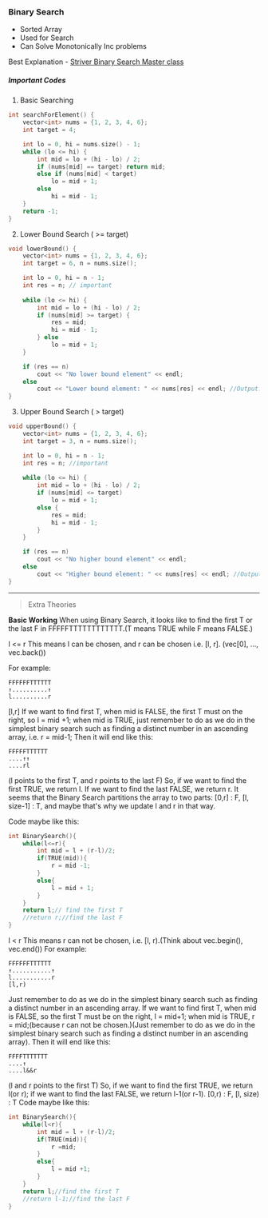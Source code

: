 ### Binary Search
* Sorted Array
* Used for Search
* Can Solve Monotonically Inc problems

Best Explanation - [Striver Binary Search Master class](https://youtu.be/SpS9dMj0B_Y?t=4411)

##### Important Codes
1. Basic Searching
```cpp
int searchForElement() {
    vector<int> nums = {1, 2, 3, 4, 6};
    int target = 4;

    int lo = 0, hi = nums.size() - 1;
    while (lo <= hi) {
        int mid = lo + (hi - lo) / 2;
        if (nums[mid] == target) return mid;
        else if (nums[mid] < target)
            lo = mid + 1;
        else
            hi = mid - 1;
    }
    return -1;
}
```

2. Lower Bound Search ( >= target)
```cpp
void lowerBound() {
    vector<int> nums = {1, 2, 3, 4, 6};
    int target = 6, n = nums.size();

    int lo = 0, hi = n - 1;
    int res = n; // important
    
    while (lo <= hi) {
        int mid = lo + (hi - lo) / 2;
        if (nums[mid] >= target) {
            res = mid;
            hi = mid - 1;
        } else
            lo = mid + 1;
    }

    if (res == n)
        cout << "No lower bound element" << endl;
    else
        cout << "Lower bound element: " << nums[res] << endl; //Output: 6
}
```

3. Upper Bound Search ( > target)
```cpp
void upperBound() {
    vector<int> nums = {1, 2, 3, 4, 6};
    int target = 3, n = nums.size();

    int lo = 0, hi = n - 1;
    int res = n; //important
    
    while (lo <= hi) {
        int mid = lo + (hi - lo) / 2;
        if (nums[mid] <= target)
            lo = mid + 1;
        else {
            res = mid;
            hi = mid - 1;
        }
    }

    if (res == n)
        cout << "No higher bound element" << endl;
    else
        cout << "Higher bound element: " << nums[res] << endl; //Output: 4
}
```

----
> Extra Theories

**Basic Working**
When using Binary Search, it looks like to find the first T or the last F in FFFFFTTTTTTTTTTTT.(T means TRUE while F means FALSE.)

l <= r
This means l can be chosen, and r can be chosen i.e. [l, r]. (vec[0], ..., vec.back())

For example:
```
FFFFFFTTTTTT
↑..........↑
l..........r
```
[l,r]
If we want to find first T,
when mid is FALSE, the first T must on the right, so l = mid +1;
when mid is TRUE, just remember to do as we do in the simplest binary search such as finding a distinct number in an ascending array, i.e. r = mid-1;
Then it will end like this:
```
FFFFFTTTTTT
....↑↑
....rl
```
(l points to the first T, and r points to the last F)
So, if we want to find the first TRUE, we return l. If we want to find the last FALSE, we return r.
It seems that the Binary Search partitions the array to two parts:
[0,r] : F, [l, size-1] : T, and maybe that's why we update l and r in that way.

Code maybe like this:

```cpp
int BinarySearch(){
	while(l<=r){
		int mid = l + (r-l)/2;
		if(TRUE(mid)){
			r = mid -1;
		}
		else{
			l = mid + 1;
		}
	}
	return l;// find the first T
	//return r;//find the last F
}
```
l < r
This means r can not be chosen, i.e. [l, r).(Think about vec.begin(), vec.end())
For example:
```
FFFFFFTTTTTT
↑...........↑
l...........r
[l,r)
```
Just remember to do as we do in the simplest binary search such as finding a distinct number in an ascending array.
If we want to find first T,
when mid is FALSE, so the first T must be on the right, l = mid+1;
when mid is TRUE, r = mid;(because r can not be chosen.)(Just remember to do as we do in the simplest binary search such as finding a distinct number in an ascending array).
Then it will end like this:

```
FFFFTTTTTTT
....↑
....l&&r
```
(l and r points to the first T)
So, if we want to find the first TRUE, we return l(or r); if we want to find the last FALSE, we return l-1(or r-1).
[0,r) : F, [l, size) : T
Code maybe like this:

```cpp
int BinarySearch(){
    while(l<r){
        int mid = l + (r-l)/2;
        if(TRUE(mid)){
    		r =mid;
        }
        else{
        	l = mid +1;
        }
    }
    return l;//find the first T
	//return l-1;//find the last F
}
```

